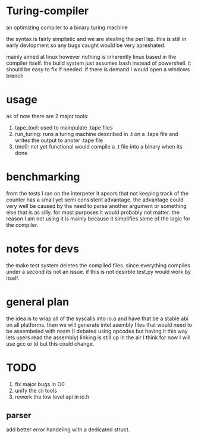 # Turing-compiler
an optimizing compiler to a binary turing machine

the syntax is fairly simplistic and we are stealing the perl lsp.
this is still in early devlopment so any bugs caught would be very apreshated.

mainly aimed at linux however nothing is inherently linux based in the compiler itself.
the build system just assumes bash instead of powershell. it should  be easy to fix if needed.
if there is demand I would open a windows brench

# usage

as of now there are 2 major tools:
1. tape_tool: used to mainpulate .tape files 
2. run_turing: runs a turing machine described in .t on a .tape file and writes the output to anoter .tape file
3. tmc0: not yet functional would compile a .t file into a binary when its done

# benchmarking
from the tests I ran on the interpeter it apears that not keeping track of the counter has a small yet semi consistent advantage.
the advantage could very well be caused by the need to parse another argument or something else that is as silly.
for most purposes it would probably not matter. the reason I am not using it is mainly because it simplifies some of the logic for the compiler.

# notes for devs
the make test system deletes the compiled files. since everything compiles under a second its not an issue. 
if this is not desirble test.py would work by itself. 

# general plan
the idea is to wrap all of the syscalls into io.o and have that be a stable abi on all platforms.
then we will generate intel asembly files that would need to be assembeled with nasm (I debated using opcodes but having it this way lets users read the assembly)
linking is still up in the air I think for now I will use gcc or ld but this could change.

# TODO 
1. fix major bugs in O0
2. unify the cli tools
3. rework the low level api in io.h

## parser
add better error handeling with a dedicated struct.
